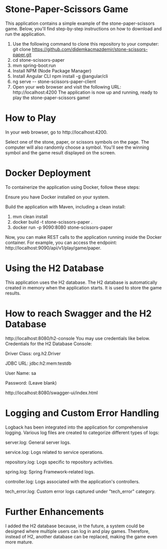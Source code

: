 # Stone-Paper-Scissors Game 
This application contains a simple example of the stone-paper-scissors game. Below, you'll find step-by-step instructions on how to download and run the application.
1. Use the following command to clone this repository to your computer:
git clone https://github.com/didemkacmazdemir/stone-scissors-paper.git
2. cd stone-scissors-paper
3. mvn spring-boot:run
4. Install NPM (Node Package Manager)
5. Install Angular CLI
   npm install -g @angular/cli
6. ng serve -- stone-scissors-paper-client
7. Open your web browser and visit the following URL: http://localhost:4200
   The application is now up and running, ready to play the stone-paper-scissors game!

# How to Play
In your web browser, go to http://localhost:4200.

Select one of the stone, paper, or scissors symbols on the page. The computer will also randomly choose a symbol.
You'll see the winning symbol and the game result displayed on the screen.

# Docker Deployment
To containerize the application using Docker, follow these steps:

Ensure you have Docker installed on your system.

Build the application with Maven, including a clean install:

1. mvn clean install
2. docker build -t stone-scissors-paper .
3. docker run -p 9090:8080 stone-scissors-paper

Now, you can make REST calls to the application running inside the Docker container. For example, you can access the endpoint: http://localhost:9090/api/v1/play/game/paper.


# Using the H2 Database
This application uses the H2 database. The H2 database is automatically created in memory when the application starts. It is used to store the game results.

# How to reach Swagger and the H2 Database
http://localhost:8080/h2-console
You may use credentials like below.
Credentials for the H2 Database Console:

Driver Class: org.h2.Driver

JDBC URL: jdbc:h2:mem:testdb

User Name: sa

Password: (Leave blank)

http://localhost:8080/swagger-ui/index.html

# Logging and Custom Error Handling
Logback has been integrated into the application for comprehensive logging. Various log files are created to categorize different types of logs:

server.log: General server logs.

service.log: Logs related to service operations.

repository.log: Logs specific to repository activities.

spring.log: Spring Framework-related logs.

controller.log: Logs associated with the application's controllers.

tech_error.log: Custom error logs captured under "tech_error" category.

# Further Enhancements
I added the H2 database because, in the future, a system could be designed where multiple users can log in and play games. Therefore, instead of H2, another database can be replaced, making the game even more mature.



